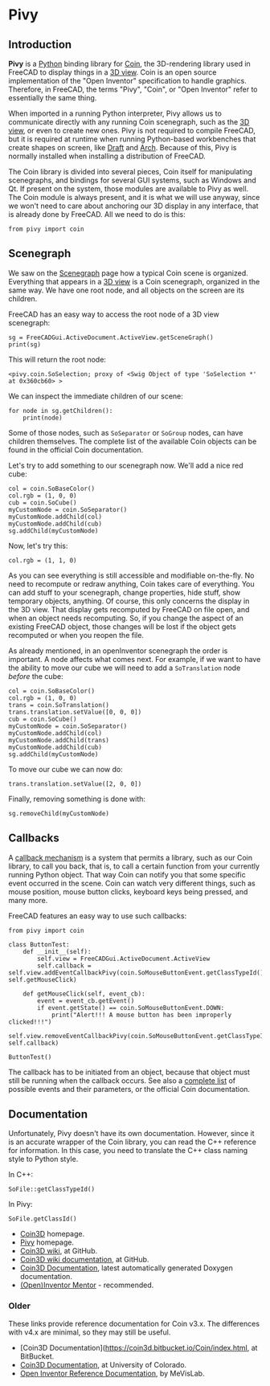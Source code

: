 # Pivy

## Introduction

**Pivy** is a [Python](https://wiki.freecad.org/Python) binding library for [Coin](https://github.com/coin3d), the 3D-rendering library used in FreeCAD to display things in a [3D view](https://wiki.freecad.org/3D_view). Coin is an open source implementation of the "Open Inventor" specification to handle graphics. Therefore, in FreeCAD, the terms "Pivy", "Coin", or "Open Inventor" refer to essentially the same thing.

When imported in a running Python interpreter, Pivy allows us to communicate directly with any running Coin scenegraph, such as the [3D view](https://wiki.freecad.org/3D_view), or even to create new ones. Pivy is not required to compile FreeCAD, but it is required at runtime when running Python-based workbenches that create shapes on screen, like [Draft](docs\workbenches\draft.md) and [Arch](docs\workbenches\arch.md). Because of this, Pivy is normally installed when installing a distribution of FreeCAD.

The Coin library is divided into several pieces, Coin itself for manipulating scenegraphs, and bindings for several GUI systems, such as Windows and Qt. If present on the system, those modules are available to Pivy as well. The Coin module is always present, and it is what we will use anyway, since we won't need to care about anchoring our 3D display in any interface, that is already done by FreeCAD. All we need to do is this:
```
from pivy import coin
```

## Scenegraph

We saw on the [Scenegraph](https://wiki.freecad.org/Scenegraph) page how a typical Coin scene is organized. Everything that appears in a [3D view](https://wiki.freecad.org/3D_view) is a Coin scenegraph, organized in the same way. We have one root node, and all objects on the screen are its children.

FreeCAD has an easy way to access the root node of a 3D view scenegraph:
```
sg = FreeCADGui.ActiveDocument.ActiveView.getSceneGraph()
print(sg)
```
This will return the root node:
```
<pivy.coin.SoSelection; proxy of <Swig Object of type 'SoSelection *' at 0x360cb60> >
```
We can inspect the immediate children of our scene:
```
for node in sg.getChildren():
    print(node)
```
Some of those nodes, such as `SoSeparator` or `SoGroup` nodes, can have children themselves. The complete list of the available Coin objects can be found in the official Coin documentation.

Let's try to add something to our scenegraph now. We'll add a nice red cube:
```
col = coin.SoBaseColor()
col.rgb = (1, 0, 0)
cub = coin.SoCube()
myCustomNode = coin.SoSeparator()
myCustomNode.addChild(col)
myCustomNode.addChild(cub)
sg.addChild(myCustomNode)
```
Now, let's try this:
```
col.rgb = (1, 1, 0)
```
As you can see everything is still accessible and modifiable on-the-fly. No need to recompute or redraw anything, Coin takes care of everything. You can add stuff to your scenegraph, change properties, hide stuff, show temporary objects, anything. Of course, this only concerns the display in the 3D view. That display gets recomputed by FreeCAD on file open, and when an object needs recomputing. So, if you change the aspect of an existing FreeCAD object, those changes will be lost if the object gets recomputed or when you reopen the file.

As already mentioned, in an openInventor scenegraph the order is important. A node affects what comes next. For example, if we want to have the ability to move our cube we will need to add a `SoTranslation` node _before_ the cube:
```
col = coin.SoBaseColor()
col.rgb = (1, 0, 0)
trans = coin.SoTranslation()
trans.translation.setValue([0, 0, 0])
cub = coin.SoCube()
myCustomNode = coin.SoSeparator()
myCustomNode.addChild(col)
myCustomNode.addChild(trans)
myCustomNode.addChild(cub)
sg.addChild(myCustomNode)
```
To move our cube we can now do:
```
trans.translation.setValue([2, 0, 0])
```
Finally, removing something is done with:
```
sg.removeChild(myCustomNode)
```

## Callbacks

A [callback mechanism](http://en.wikipedia.org/wiki/Callback_%28computer_science%29) is a system that permits a library, such as our Coin library, to call you back, that is, to call a certain function from your currently running Python object. That way Coin can notify you that some specific event occurred in the scene. Coin can watch very different things, such as mouse position, mouse button clicks, keyboard keys being pressed, and many more.

FreeCAD features an easy way to use such callbacks:
```
from pivy import coin

class ButtonTest:
    def __init__(self):
        self.view = FreeCADGui.ActiveDocument.ActiveView
        self.callback = self.view.addEventCallbackPivy(coin.SoMouseButtonEvent.getClassTypeId(), self.getMouseClick) 

    def getMouseClick(self, event_cb):
        event = event_cb.getEvent()
        if event.getState() == coin.SoMouseButtonEvent.DOWN:
            print("Alert!!! A mouse button has been improperly clicked!!!")
            self.view.removeEventCallbackPivy(coin.SoMouseButtonEvent.getClassTypeId(), self.callback)

ButtonTest()
```
The callback has to be initiated from an object, because that object must still be running when the callback occurs. See also a [complete list](https://wiki.freecad.org/Code_snippets#Observe_mouse_events_in_the_3D_viewer_via_Python) of possible events and their parameters, or the official Coin documentation.

## Documentation

Unfortunately, Pivy doesn't have its own documentation. However, since it is an accurate wrapper of the Coin library, you can read the C++ reference for information. In this case, you need to translate the C++ class naming style to Python style.

In C++:
```
SoFile::getClassTypeId()
```
In Pivy:
```
SoFile.getClassId()
```

- [Coin3D](https://github.com/coin3d) homepage.
- [Pivy](https://github.com/coin3d/pivy) homepage.
- [Coin3D wiki](https://github.com/coin3d/coin/wiki), at GitHub.
- [Coin3D wiki documentation](https://github.com/coin3d/coin/wiki/Documentation), at GitHub.
- [Coin3D Documentation](https://coin3d.github.io/Coin/html/), latest automatically generated Doxygen documentation.
- [(Open)Inventor Mentor](https://webdocs.cs.ualberta.ca/~graphics/books/mentor.pdf) - recommended.

### Older

These links provide reference documentation for Coin v3.x. The differences with v4.x are minimal, so they may still be useful.

- [Coin3D Documentation](https://coin3d.bitbucket.io/Coin/index.html, at BitBucket.
- [Coin3D Documentation](https://grey.colorado.edu/coin3d/index.html), at University of Colorado.
- [Open Inventor Reference Documentation](https://mevislabdownloads.mevis.de/docs/current/MeVis/ThirdParty/Documentation/Publish/OpenInventorReference/index.html), by MeVisLab.
